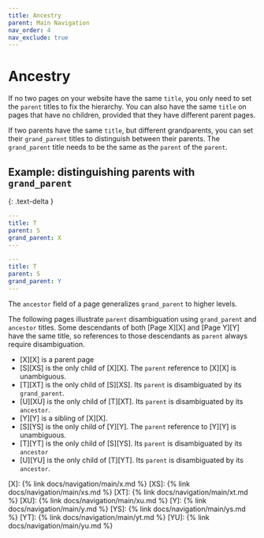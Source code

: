 ```yaml
---
title: Ancestry
parent: Main Navigation
nav_order: 4
nav_exclude: true
---
```


# Ancestry

If no two pages on your website have the same `title`, you only need to set the `parent` titles to fix the hierarchy. You can also have the same `title` on pages that have no children, provided that they have different parent pages.

If two parents have the same `title`, but different grandparents, you can set their `grand_parent` titles to distinguish between their parents. The `grand_parent` title needs to be the same as the `parent` of the `parent`.

## Example: distinguishing parents with `grand_parent`

{: .text-delta }

```yaml
---
title: T
parent: S
grand_parent: X
---
```

```yaml
---
title: T
parent: S
grand_parent: Y
---
```

The `ancestor` field of a page generalizes `grand_parent` to higher levels.

The following pages illustrate `parent` disambiguation using `grand_parent` and `ancestor` titles. Some descendants of both [Page X][X] and [Page Y][Y] have the same title, so references to those descendants as `parent` always require disambiguation.

- [X][X] is a parent page
- [S][XS] is the only child of [X][X]. The `parent` reference to [X][X] is unambiguous.
- [T][XT] is the only child of [S][XS]. Its `parent` is disambiguated by its `grand_parent`.
- [U][XU] is the only child of [T][XT]. Its `parent` is disambiguated by its `ancestor`.
- [Y][Y] is a sibling of [X][X].
- [S][YS] is the only child of [Y][Y]. The `parent` reference to [Y][Y] is unambiguous.
- [T][YT] is the only child of [S][YS]. Its `parent` is disambiguated by its `ancestor`
- [U][YU] is the only child of [T][YT]. Its `parent` is disambiguated by its `ancestor`.

[X]: {% link docs/navigation/main/x.md %}
[XS]: {% link docs/navigation/main/xs.md %}
[XT]: {% link docs/navigation/main/xt.md %}
[XU]: {% link docs/navigation/main/xu.md %}
[Y]: {% link docs/navigation/main/y.md %}
[YS]: {% link docs/navigation/main/ys.md %}
[YT]: {% link docs/navigation/main/yt.md %}
[YU]: {% link docs/navigation/main/yu.md %}

